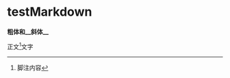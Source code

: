 # testMarkdown

**粗体和__斜体__**


正文[^1]文字<br>
[^1]: 脚注内容



[comment]: <> (This is a comment, it will not be included)
[comment]: <> (in  the output file unless you use it in)
[comment]: <> (a reference style link.)
[//]: <> (This is also a comment.)
[//]: # (This may be the most platform independent comment)
